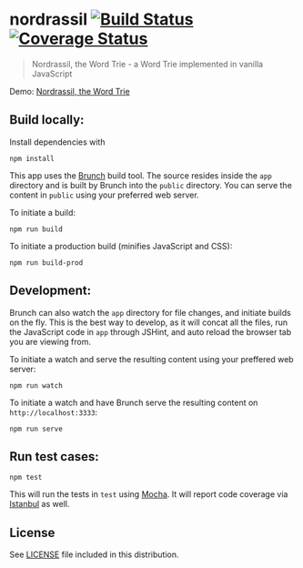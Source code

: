 # nordrassil [![Build Status](https://travis-ci.org/mgarbacz/nordrassil.svg?branch=master)](https://travis-ci.org/mgarbacz/nordrassil) [![Coverage Status](https://img.shields.io/coveralls/mgarbacz/nordrassil.svg)](https://coveralls.io/r/mgarbacz/nordrassil)

> Nordrassil, the Word Trie - a Word Trie implemented in vanilla JavaScript

Demo: [Nordrassil, the Word Trie](http://mgarbacz.github.io/nordrassil/)

## Build locally:

Install dependencies with

    npm install

This app uses the [Brunch](http://brunch.io) build tool. The source resides inside the `app` directory and is built by Brunch into the `public` directory. You can serve the content in `public` using your preferred web server.

To initiate a build:

    npm run build

To initiate a production build (minifies JavaScript and CSS):

    npm run build-prod
    
## Development:

Brunch can also watch the `app` directory for file changes, and initiate builds on the fly. This is the best way to develop, as it will concat all the files, run the JavaScript code in `app` through JSHint, and auto reload the browser tab you are viewing from.

To initiate a watch and serve the resulting content using your preffered web server:

    npm run watch

To initiate a watch and have Brunch serve the resulting content on `http://localhost:3333`:

    npm run serve

## Run test cases:

    npm test

This will run the tests in `test` using [Mocha](http://visionmedia.github.io/mocha/). It will report code coverage via [Istanbul](http://gotwarlost.github.io/istanbul/) as well.

## License

See [LICENSE](LICENSE) file included in this distribution.
